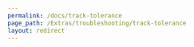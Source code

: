 ```yaml
---
permalink: /docs/track-tolerance
page_path: /Extras/troubleshooting/track-tolerance
layout: redirect
---
```

